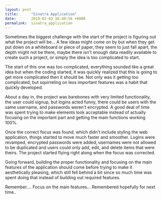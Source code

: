 ```yaml
---
layout: post
title:      "Sinatra Application"
date:       2019-02-03 18:40:58 +0000
permalink:  sinatra_application
---
```



Sometimes the biggest challenge with the start of the project is figuring out what the project will be...  A few ideas might come on by but when they get put down on a whiteboard or piece of paper, they seem to just fall apart, the depth might not be there, maybe there isn't enough data readily available to create such a project, or simply the idea is too complicated to start.

The start of this one was too complicated, everything sounded like a great idea but when the coding started, it was quickly realized that this is going to get more complicated then it should be.  Not only was it getting too complicated, but squirreling on less important features was a habit that quickly developed.  

About a day in, the project was barebones with very limited functionality, the user could signup, but logins acted funny, there could be users with the same username, and passwords weren't encrypted.  A good deal of time was spent trying to make elements look acceptable instead of actually focusing on the important part and getting the main functions working 100%.

Once the correct focus was found, which didn’t include styling the web application, things started to move much faster and smoother.  Logins were revamped, encrypted passwords were added, usernames were not allowed to be duplicated and users could only add, edit, and delete items that were theirs.  The project started flying right along when the focus was corrected.

Going forward, building the proper functionality and focusing on the main features of the application should come before trying to make it aesthetically pleasing, which still fell behind a bit since so much time was spent doing that instead of building out required features.


Remember…. Focus on the main features…  Remembered hopefully for next time..
